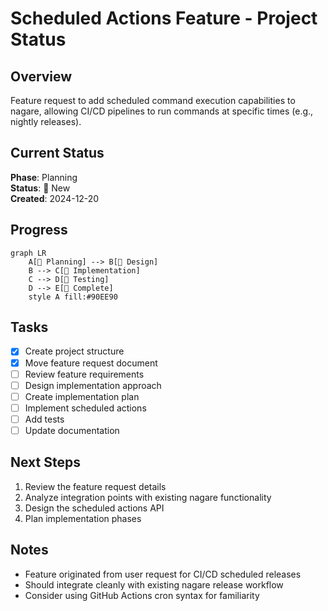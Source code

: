 # Scheduled Actions Feature - Project Status

## Overview

Feature request to add scheduled command execution capabilities to nagare, allowing CI/CD pipelines
to run commands at specific times (e.g., nightly releases).

## Current Status

**Phase**: Planning\
**Status**: 🌱 New\
**Created**: 2024-12-20

## Progress

```mermaid
graph LR
    A[🌱 Planning] --> B[🌿 Design]
    B --> C[🌿 Implementation]
    C --> D[🌳 Testing]
    D --> E[🍃 Complete]
    style A fill:#90EE90
```

## Tasks

- [x] Create project structure
- [x] Move feature request document
- [ ] Review feature requirements
- [ ] Design implementation approach
- [ ] Create implementation plan
- [ ] Implement scheduled actions
- [ ] Add tests
- [ ] Update documentation

## Next Steps

1. Review the feature request details
2. Analyze integration points with existing nagare functionality
3. Design the scheduled actions API
4. Plan implementation phases

## Notes

- Feature originated from user request for CI/CD scheduled releases
- Should integrate cleanly with existing nagare release workflow
- Consider using GitHub Actions cron syntax for familiarity
